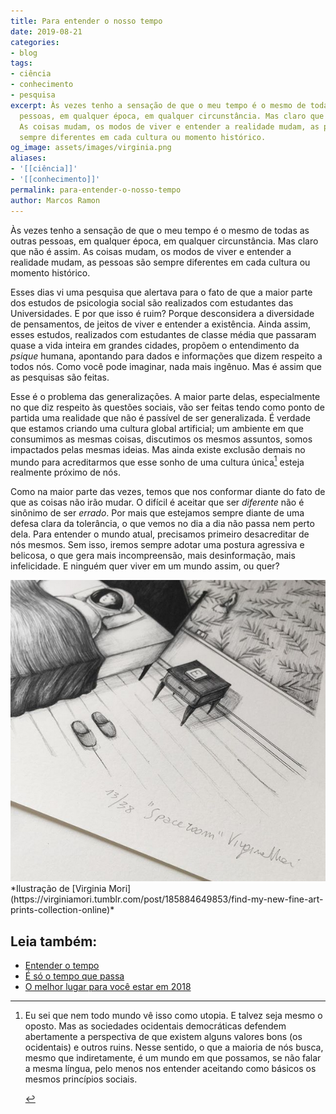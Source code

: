 ```yaml
---
title: Para entender o nosso tempo
date: 2019-08-21
categories:
- blog
tags:
- ciência
- conhecimento
- pesquisa
excerpt: Às vezes tenho a sensação de que o meu tempo é o mesmo de todas as outras
  pessoas, em qualquer época, em qualquer circunstância. Mas claro que não é assim.
  As coisas mudam, os modos de viver e entender a realidade mudam, as pessoas são
  sempre diferentes em cada cultura ou momento histórico.
og_image: assets/images/virginia.png
aliases:
- '[[ciência]]'
- '[[conhecimento]]'
permalink: para-entender-o-nosso-tempo
author: Marcos Ramon
---
```

Às vezes tenho a sensação de que o meu tempo é o mesmo de todas as outras pessoas, em qualquer época, em qualquer circunstância. Mas claro que não é assim. As coisas mudam, os modos de viver e entender a realidade mudam, as pessoas são sempre diferentes em cada cultura ou momento histórico.

Esses dias vi uma pesquisa que alertava para o fato de que a maior parte dos estudos de psicologia social são realizados com estudantes das Universidades. E por que isso é ruim? Porque desconsidera a diversidade de pensamentos, de jeitos de viver e entender a existência. Ainda assim, esses estudos, realizados com estudantes de classe média que passaram quase a vida inteira em grandes cidades, propõem o entendimento da *psique* humana, apontando para dados e informações que dizem respeito a todos nós. Como você pode imaginar, nada mais ingênuo. Mas é assim que as pesquisas são feitas. 

Esse é o problema das generalizações. A maior parte delas, especialmente no que diz respeito às questões sociais, vão ser feitas tendo como ponto de partida uma realidade que não é passível de ser generalizada. É verdade que estamos criando uma cultura global artificial; um ambiente em que consumimos as mesmas coisas, discutimos os mesmos assuntos, somos impactados pelas mesmas ideias. Mas ainda existe exclusão demais no mundo para acreditarmos que esse sonho de uma cultura única[^1] esteja realmente próximo de nós.

Como na maior parte das vezes, temos que nos conformar diante do fato de que as coisas não irão mudar. O difícil é aceitar que ser *diferente* não é sinônimo de ser *errado*. Por mais que estejamos sempre diante de uma defesa clara da tolerância, o que vemos no dia a dia não passa nem perto dela. Para entender o mundo atual, precisamos primeiro desacreditar de nós mesmos. Sem isso, iremos sempre adotar uma postura agressiva e belicosa, o que gera mais incompreensão, mais desinformação, mais infelicidade. E ninguém quer viver em um mundo assim, ou quer?

<img src="/assets/img/Pasted image 20250225130215.png">
*Ilustração de [Virginia Mori](https://virginiamori.tumblr.com/post/185884649853/find-my-new-fine-art-prints-collection-online)*

[^1]: Eu sei que nem todo mundo vê isso como utopia. E talvez seja mesmo o oposto. Mas as sociedades ocidentais democráticas defendem abertamente a perspectiva de que existem alguns valores bons (os ocidentais) e outros ruins. Nesse sentido, o que a maioria de nós busca, mesmo que indiretamente, é um mundo em que possamos, se não falar a mesma língua, pelo menos nos entender aceitando como básicos os mesmos princípios sociais.<div class="leia-tambem" markdown="1">
## Leia também:

- <a href="/entender-o-tempo">Entender o tempo</a>
- <a href="/e-so-o-tempo-que-passa">É só o tempo que passa</a>
- <a href="/o-melhor-lugar-para-voce-estar-em-2018">O melhor lugar para você estar em 2018</a>
</div>